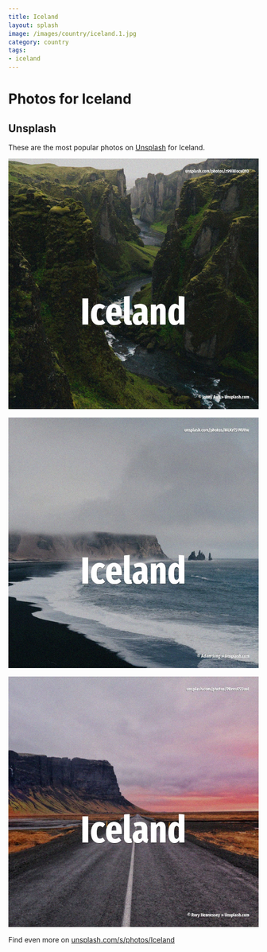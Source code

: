 ```yaml
---
title: Iceland
layout: splash
image: /images/country/iceland.1.jpg
category: country
tags:
- iceland
---
```

# Photos for Iceland

## Unsplash

These are the most popular photos on [Unsplash](https://unsplash.com) for Iceland.

![Iceland](/images/country/iceland.1.jpg)

![Iceland](/images/country/iceland.2.jpg)

![Iceland](/images/country/iceland.3.jpg)

Find even more on [unsplash.com/s/photos/Iceland](https://unsplash.com/s/photos/Iceland)
